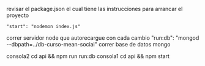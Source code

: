 revisar el package.json el cual tiene las instrucciones para arrancar el proyecto

    "start": "nodemon index.js"
correr servidor node que autorecargue con cada cambio
    "run:db": "mongod --dbpath=../db-curso-mean-social"
correr base de datos mongo

consola2
cd api && npm run run:db
consola1
cd api && npm start